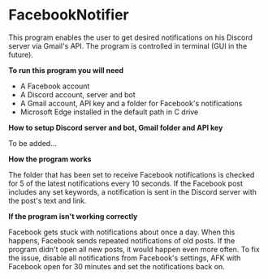 # FacebookNotifier

This program enables the user to get desired notifications on his Discord server via Gmail's API. The program is controlled in terminal (GUI in the future).

**To run this program you will need**

- A Facebook account
- A Discord account, server and bot
- A Gmail account, API key and a folder for Facebook's notifications
- Microsoft Edge installed in the default path in C drive

**How to setup Discord server and bot, Gmail folder and API key**

To be added...

**How the program works**

The folder that has been set to receive Facebook notifications is checked for 5 of the latest notifications every 10 seconds. If the Facebook post includes any set keywords, a notification is sent in the Discord server with the post's text and link.

**If the program isn't working correctly**

Facebook gets stuck with notifications about once a day. When this happens, Facebook sends repeated notifications of old posts. If the program didn't open all new posts, it would happen even more often. To fix the issue, disable all notifications from Facebook's settings, AFK with Facebook open for 30 minutes and set the notifications back on.
